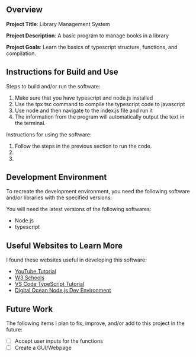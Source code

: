 ## Overview

**Project Title**: Library Management System

**Project Description**: A basic program to manage books in a library

**Project Goals**: Learn the basics of typescript structure, functions, and compilation.

## Instructions for Build and Use

Steps to build and/or run the software:

1. Make sure that you have typescript and node.js installed
2. Use the tpx tsc command to compile the typescript code to javascript
3. Use node and then navigate to the index.js file and run it
4. The information from the program will automatically output the text in the terminal.

Instructions for using the software:

1. Follow the steps in the previous section to run the code.
2.
3.

## Development Environment 

To recreate the development environment, you need the following software and/or libraries with the specified versions:

You will need the latest versions of the following softwares:

* Node.js
* typescript

## Useful Websites to Learn More

I found these websites useful in developing this software:

* [YouTube Tutorial](https://www.youtube.com/watch?v=d56mG7DezGs&t=3171s)
* [W3 Schools](https://www.w3schools.com/typescript/)
* [VS Code TypeScript Tutorial](https://code.visualstudio.com/docs/typescript/typescript-tutorial)
* [Digital Ocean Node.js Dev Environment](https://www.digitalocean.com/community/tutorials/how-to-install-node-js-and-create-a-local-development-environment-on-windows)

## Future Work

The following items I plan to fix, improve, and/or add to this project in the future:

* [ ] Accept user inputs for the functions
* [ ] Create a GUI/Webpage
